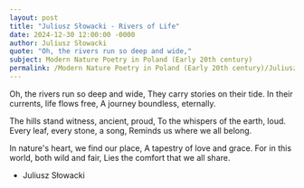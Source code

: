 ```yaml
---
layout: post
title: "Juliusz Słowacki - Rivers of Life"
date: 2024-12-30 12:00:00 -0000
author: Juliusz Słowacki
quote: "Oh, the rivers run so deep and wide,"
subject: Modern Nature Poetry in Poland (Early 20th century)
permalink: /Modern Nature Poetry in Poland (Early 20th century)/Juliusz Słowacki/Juliusz Słowacki - Rivers of Life
---
```


Oh, the rivers run so deep and wide,
They carry stories on their tide.
In their currents, life flows free,
A journey boundless, eternally.

The hills stand witness, ancient, proud,
To the whispers of the earth, loud.
Every leaf, every stone, a song,
Reminds us where we all belong.

In nature's heart, we find our place,
A tapestry of love and grace.
For in this world, both wild and fair,
Lies the comfort that we all share.


- Juliusz Słowacki
